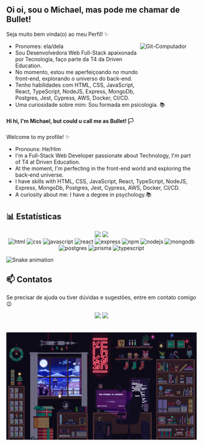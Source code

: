 ## Oi oi, sou o Michael, mas pode me chamar de Bullet! 
Seja muito bem vinda(o) ao meu Perfil! ✨

<div>
  <img align="right" alt="Git-Computador" width="150px" height="150px" src="./assets/Myself.gif"/>
</div>

- Pronomes: ela/dela
- Sou Desenvolvedora Web Full-Stack apaixonada por Tecnologia, faço parte da T4 da Driven Education.
- No momento, estou me aperfeiçoando no mundo front-end, explorando o universo do back-end.
- Tenho habilidades com HTML, CSS, JavaScript, React, TypeScript, NodeJS, Express, MongoDb, Postgres, Jest, Cypress, AWS, Docker, CI/CD.
- Uma curiosidade sobre mim: Sou formada em psicologia. 📚


#### Hi hi, I'm Michael, but could u call me as Bullet! 🏳️‍
Welcome to my profile! ✨

- Pronouns: He/Him
- I'm a Full-Stack Web Developer passionate about Technology, I'm part of T4 at Driven Education.
- At the moment, I'm perfecting in the front-end world and exploring the back-end universe.
- I have skills with HTML, CSS, JavaScript, React, TypeScript, NodeJS, Express, MongoDb, Postgres, Jest, Cypress, AWS, Docker, CI/CD.
- A curiosity about me: I have a degree in psychology.📚



## 📊 Estatísticas
<div align="center">
  <a href="https://github.com/lusntgo"></a>
  <img height="150em" src="https://github-readme-stats.vercel.app/api?username=Bulletdev&show_icons=true&theme=jolly&include_all_commits=true&count_private=true"/>
  <img height="150em" src="https://github-readme-stats.vercel.app/api/top-langs/?username=Bulletdev&layout=compact&langs_count=16&theme=jolly"/> <br>
</div>
<div align="center">
<img alt="html" title="#html" width="60px" src="./assets/html.svg" />
<img alt="css" title="#css" width="60px" src="./assets/css.svg" />
<img alt="javascript" title="#javascript" width="60px" src="./assets/js.svg" />
<img alt="react" title="#react" width="60px" src="./assets/react.svg" />
<img alt="express" title="#express" width="60px" src="./assets/express.svg" />
<img alt="npm" title="#npm" width="60px" src="./assets/npm.svg" />
<img alt="nodejs" title="#nodejs" width="60px" src="./assets/nodejs.svg" />
<img alt="mongodb" title="#mongodb" width="60px" src="./assets/mongodb.svg" />
<img alt="postgres" title="#postgres" width="60px" src="./assets/postgres.svg" />
<img alt="prisma" title="#prisma" width="60px" src="./assets/prisma.svg" />
<img alt="typescript" title="#typescript" width="60px" src="./assets/typescript.svg" />

</div>



![Snake animation](https://github.com/LuSntgo/LuSntgo/blob/output/github-contribution-grid-snake.svg)
</div>

  ## 📫 Contatos

 Se precisar de ajuda ou tiver dúvidas e sugestões, entre em contato comigo 😉 

<div align="center"> 
   <a href = "mailto:bulletcarry@gmail.com"><img src="https://img.shields.io/badge/-Gmail-%23333?style=for-the-badge&logo=gmail&logoColor=white" target="_blank"></a>
  <a href="https://www.linkedin.com/in/michael-douglas-302720201" target="_blank"><img src="https://img.shields.io/badge/-LinkedIn-%230077B5?style=for-the-badge&logo=linkedin&logoColor=white" target="_blank"></a> 
</div>
<br><br>
 <div>
  <img align="center" alt="Pixel-Art" width="1000px" src="https://github.com/LuSntgo/LuSntgo/blob/main/kikachan87.gif"/>
</div>

